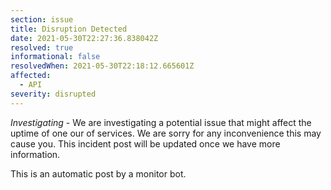 ```yaml
---
section: issue
title: Disruption Detected
date: 2021-05-30T22:27:36.838042Z
resolved: true
informational: false
resolvedWhen: 2021-05-30T22:18:12.665601Z
affected:
  - API
severity: disrupted
---
```

*Investigating* - We are investigating a potential issue that might affect the uptime of one our of services. We are sorry for any inconvenience this may cause you. This incident post will be updated once we have more information.

This is an automatic post by a monitor bot.
        